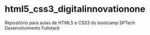 # html5_css3_digitalinnovationone
Repositório para aulas de HTML5 e CSS3 do bootcamp SPTech Desenvolvimento Fullstack
